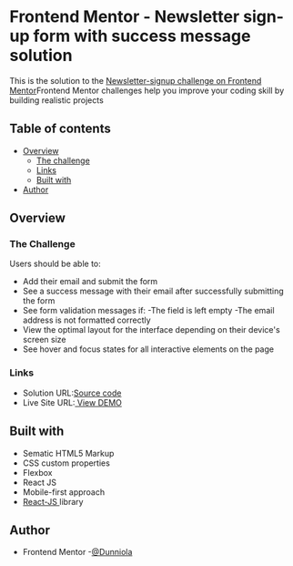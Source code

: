 # Frontend Mentor - Newsletter sign-up form with success message solution
This is the solution to the <a href ="https://www.frontendmentor.io/challenges/newsletter-signup-form-with-success-message-3FC1AZbNrv/hub">Newsletter-signup challenge on  Frontend Mentor</a>Frontend Mentor challenges help you improve your coding skill by building realistic projects 
## Table of contents 

- [Overview](#overview)
  - [The challenge](#the-challenge)
  - [Links](#links)
  - [Built with](#built-with)
- [Author](#author)

## Overview 

### The Challenge
Users should be able to:
- Add their email and submit the form
- See a success message with their email after successfully submitting the form
- See form validation messages if:
  -The field is left empty
  -The email address is not formatted          correctly
- View the optimal layout for the interface depending on their device's screen size
- See hover and focus states for all interactive elements on the page

### Links

- Solution URL:<a href ="https://github.com/Dunniola/Newsletter-signup">Source code </a>
- Live Site URL:<a href = "https://dunniola.github.io/Newsletter-signup/"> View DEMO
  </a>

## Built with

  - Sematic HTML5 Markup
  - CSS custom properties
  - Flexbox
  - React JS
  - Mobile-first approach
  - <a href ="https://react.dev/">React-JS     </a>library 



## Author
- Frontend Mentor -<a href ="https://www.frontendmentor.io/home/my-challenges?tab=completed">@Dunniola</a>
